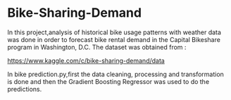 # Bike-Sharing-Demand

In this project,analysis of historical bike usage patterns with weather data was done in order to forecast bike rental demand in the Capital Bikeshare program in Washington, D.C. The dataset was obtained from :

https://www.kaggle.com/c/bike-sharing-demand/data

In bike prediction.py,first the data cleaning, processing and transformation is done and then the Gradient Boosting Regressor was used to do the predictions.
 
